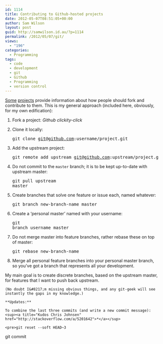 ```yaml
---
id: 1114
title: Contributing to Github-hosted projects
date: 2012-05-07T08:51:05+00:00
author: Sam Wilson
layout: post
guid: http://samwilson.id.au/?p=1114
permalink: /2012/05/07/git/
views:
  - "196"
categories:
  - Programming
tags:
  - code
  - development
  - git
  - Github
  - Programming
  - version control
---
```

[Some](https://github.com/diaspora/diaspora/wiki/Git-Workflow "Diaspora") [projects](http://matthew-brett.github.com/pydagogue/gitwash/development_workflow.html "gitwash, a git workflow meta-project!") provide information about how people should fork and contribute to them. This is my general approach (included here, obviously, for my own edification):

  1. Fork a project: _Github clickity-click_
  2. Clone it locally: 
    <pre>git clone git@github.com:username/project.git</pre>

  3. Add the upstream project: 
    <pre>git remote add upstream git@github.com:upstream/project.git</pre>

  4. Do not commit to the `master` branch; it is to be kept up-to-date with upstream master: 
    <pre>git pull upstream master</pre>

  5. Create branches that solve one feature or issue each, named whatever: 
    <pre>git branch new-branch-name master</pre>

  6. Create a &#8216;personal master&#8217; named with your username: 
    <pre>git branch username master</pre>

  7. Do not merge master into feature branches, rather rebase these on top of master: 
    <pre>git rebase new-branch-name</pre>

  8. Merge all personal feature branches into your personal master branch, so you&#8217;ve got a branch that represents all your development. </ol> 
    My main goal is to create discrete branches, based on the upstream master, for features that I want to push back upstream.
    
    (No doubt I&#8217;m missing obvious things, and any git-geek will see instantly the gaps in my knowledge.)
    
    **Updates:**
    
    To combine the last three commits (and write a new commit message):<sup><a title="Kudos Chris Johnsen" href="http://stackoverflow.com/a/5201642">*</a></sup>
    
    <pre>git reset --soft HEAD~3
git commit
</pre>